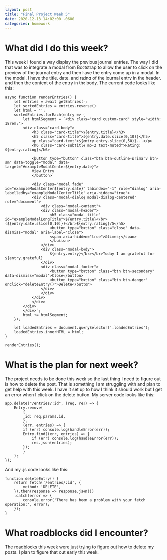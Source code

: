 ```yaml
---
layout: post
title: "Final Project Week 5"
date: 2020-12-13 14:02:00 -0600
categories: homework
---
```


# What did I do this week?

This week I found a way display the previous journal entries. The way I did that was to integrate a modal from Bootstrap to allow the user to click on the preview of the journal entry and then have the entry come up in a modal. In the modal, I have the title, date, and rating of the journal entry in the header, and then the content of the entry in the body. The current code looks like this:

    async function renderEntries() {
        let entries = await getEntries();
        let sortedEntries = entries.reverse()
        let html = '';
        sortedEntries.forEach(entry => {
            let htmlSegment = `<div class="card custom-card" style="width: 18rem;">
            <div class="card-body">
                <h3 class="card-title">${entry.title}</h3>
                <h5 class="card-title">${entry.date.slice(0,10)}</h5>
                <p class="card-text">${entry.entry.slice(0,50)}...</p>
                <h6 class="card-subtitle mb-2 text-muted">Rating: ${entry.rating}</h6>

                <button type="button" class="btn btn-outline-primary btn-sm" data-toggle="modal" data-target="#exampleModalCenter${entry.date}">
                View Entry
                </button>

                <div class="modal fade" id="exampleModalCenter${entry.date}" tabindex="-1" role="dialog" aria-labelledby="exampleModalCenterTitle" aria-hidden="true">
                <div class="modal-dialog modal-dialog-centered" role="document">
                    <div class="modal-content">
                    <div class="modal-header">
                        <h5 class="modal-title" id="exampleModalLongTitle">${entry.title}</br>(${entry.date.slice(0,10)})</br>${entry.rating}/5</h5>
                        <button type="button" class="close" data-dismiss="modal" aria-label="Close">
                        <span aria-hidden="true">&times;</span>
                        </button>
                    </div>
                    <div class="modal-body">
                        ${entry.entry}</br></br>Today I am grateful for ${entry.grateful}
                    </div>
                    <div class="modal-footer">
                        <button type="button" class="btn btn-secondary" data-dismiss="modal">Close</button>
                        <button type="button" class="btn btn-danger" onclick="deleteEntry()">Delete</button>
                    </div>
                    </div>
                </div>
                </div>
            </div>
            </div>`;
            html += htmlSegment;
        });

        let loadedEntries = document.querySelector('.loadedEntries');
        loadedEntries.innerHTML = html;
    }

    renderEntries();

# What is the plan for next week?

The project needs to be done this week so the last thing I need to figure out is how to delete the post. That is something I am struggling with and plan to get help with this week. I have it set up to how I think it should work but I get an error when I click on the delete button. My server code looks like this:

    app.delete("/entries/:id", (req, res) => {
        Entry.remove(
            {
            _id: req.params.id,
            },
            (err, entries) => {
            if (err) console.log(handleError(err));
            Entry.find((err, entries) => {
                if (err) console.log(handleError(err));
                res.json(entries);
            });
            }
        );
    });

And my .js code looks like this:

    function deleteEntry() {
        return fetch('/entries/:id', {
            method: 'DELETE',
        }).then(response => response.json())
        .catch(error => {
            console.error('There has been a problem with your fetch operation:', error);
        });
    }

# What roadblocks did I encounter?

The roadblocks this week were just trying to figure out how to delete my posts. I plan to figure that out early this week.

